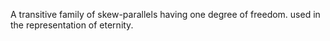 A transitive family of skew-parallels having one degree of freedom. used in the representation of eternity. 